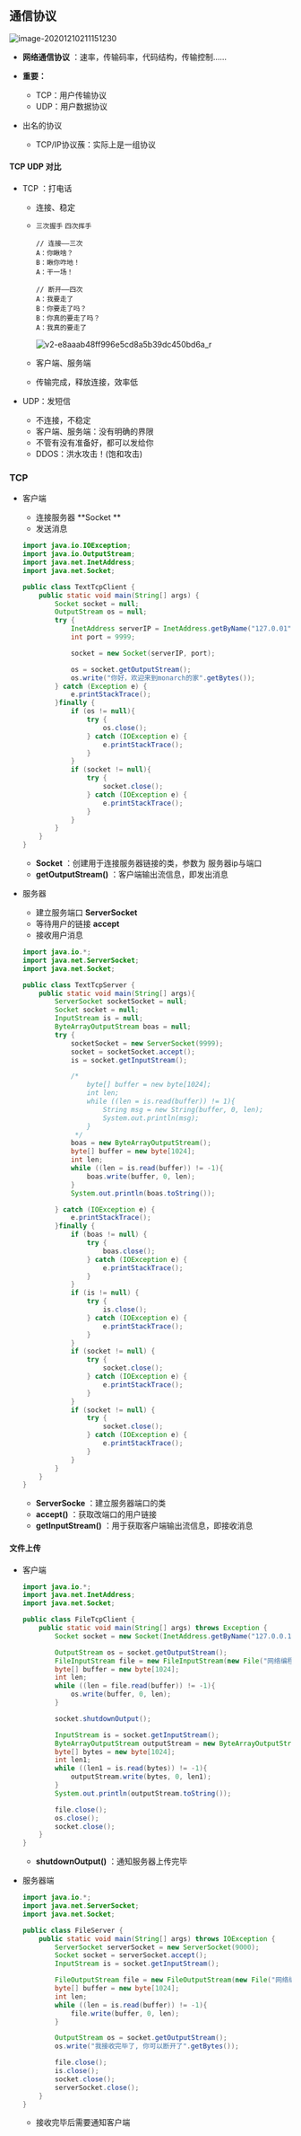 ## 通信协议

![image-20201210211151230](https://img2020.cnblogs.com/blog/2213660/202012/2213660-20201210211151955-1737274952.png)

- **网络通信协议** ：速率，传输码率，代码结构，传输控制……

- **重要：** 
    - TCP：用户传输协议
    - UDP：用户数据协议
- 出名的协议
    - TCP/IP协议蔟：实际上是一组协议



#### **TCP UDP 对比**

- TCP ：打电话

    - 连接、稳定

    - `三次握手` `四次挥手` 

        ```
        // 连接——三次
        A：你瞅啥？
        B：瞅你咋地！
        A：干一场！
        
        // 断开——四次
        A：我要走了
        B：你要走了吗？
        B：你真的要走了吗？
        A：我真的要走了
        ```

        ![v2-e8aaab48ff996e5cd8a5b39dc450bd6a_r](https://img2020.cnblogs.com/blog/2213660/202012/2213660-20201210233351970-1222102944.jpg) 

    - 客户端、服务端

    - 传输完成，释放连接，效率低

- UDP：发短信

    - 不连接，不稳定
    - 客户端、服务端：没有明确的界限
    - 不管有没有准备好，都可以发给你
    - DDOS：洪水攻击！(饱和攻击)



### TCP

- 客户端

    - 连接服务器 **Socket ** 
    - 发送消息

    ```java
    import java.io.IOException;
    import java.io.OutputStream;
    import java.net.InetAddress;
    import java.net.Socket;
    
    public class TextTcpClient {
        public static void main(String[] args) {
            Socket socket = null;
            OutputStream os = null;
            try {
                InetAddress serverIP = InetAddress.getByName("127.0.01");
                int port = 9999;
    
                socket = new Socket(serverIP, port);
    
                os = socket.getOutputStream();
                os.write("你好，欢迎来到monarch的家".getBytes());
            } catch (Exception e) {
                e.printStackTrace();
            }finally {
                if (os != null){
                    try {
                        os.close();
                    } catch (IOException e) {
                        e.printStackTrace();
                    }
                }
                if (socket != null){
                    try {
                        socket.close();
                    } catch (IOException e) {
                        e.printStackTrace();
                    }
                }
            }
        }
    }
    ```

    - **Socket** ：创建用于连接服务器链接的类，参数为 服务器ip与端口
    - **getOutputStream()** ：客户端输出流信息，即发出消息

- 服务器

    - 建立服务端口 **ServerSocket** 
    - 等待用户的链接 **accept** 
    - 接收用户消息

    ```java
    import java.io.*;
    import java.net.ServerSocket;
    import java.net.Socket;
    
    public class TextTcpServer {
        public static void main(String[] args){
            ServerSocket socketSocket = null;
            Socket socket = null;
            InputStream is = null;
            ByteArrayOutputStream boas = null;
            try {
                socketSocket = new ServerSocket(9999);
                socket = socketSocket.accept();
                is = socket.getInputStream();
    
                /*
                    byte[] buffer = new byte[1024];
                    int len;
                    while ((len = is.read(buffer)) != 1){
                        String msg = new String(buffer, 0, len);
                        System.out.println(msg);
                    }
                 */
                boas = new ByteArrayOutputStream();
                byte[] buffer = new byte[1024];
                int len;
                while ((len = is.read(buffer)) != -1){
                    boas.write(buffer, 0, len);
                }
                System.out.println(boas.toString());
    
            } catch (IOException e) {
                e.printStackTrace();
            }finally {
                if (boas != null) {
                    try {
                        boas.close();
                    } catch (IOException e) {
                        e.printStackTrace();
                    }
                }
                if (is != null) {
                    try {
                        is.close();
                    } catch (IOException e) {
                        e.printStackTrace();
                    }
                }
                if (socket != null) {
                    try {
                        socket.close();
                    } catch (IOException e) {
                        e.printStackTrace();
                    }
                }
                if (socket != null) {
                    try {
                        socket.close();
                    } catch (IOException e) {
                        e.printStackTrace();
                    }
                }
            }
        }
    }
    ```

    - **ServerSocke** ：建立服务器端口的类
    - **accept()** ：获取改端口的用户链接
    - **getInputStream()** ：用于获取客户端输出流信息，即接收消息



#### 文件上传

- 客户端

    ```java
    import java.io.*;
    import java.net.InetAddress;
    import java.net.Socket;
    
    public class FileTcpClient {
        public static void main(String[] args) throws Exception {
            Socket socket = new Socket(InetAddress.getByName("127.0.0.1"), 9000);
    
            OutputStream os = socket.getOutputStream();
            FileInputStream file = new FileInputStream(new File("网络编程/Monarch.jpg"));
            byte[] buffer = new byte[1024];
            int len;
            while ((len = file.read(buffer)) != -1){
                os.write(buffer, 0, len);
            }
    
            socket.shutdownOutput();
    
            InputStream is = socket.getInputStream();
            ByteArrayOutputStream outputStream = new ByteArrayOutputStream();
            byte[] bytes = new byte[1024];
            int len1;
            while ((len1 = is.read(bytes)) != -1){
                outputStream.write(bytes, 0, len1);
            }
            System.out.println(outputStream.toString());
    
            file.close();
            os.close();
            socket.close();
        }
    }
    ```

    - **shutdownOutput()** ：通知服务器上传完毕

- 服务器端

    ```java
    import java.io.*;
    import java.net.ServerSocket;
    import java.net.Socket;
    
    public class FileServer {
        public static void main(String[] args) throws IOException {
            ServerSocket serverSocket = new ServerSocket(9000);
            Socket socket = serverSocket.accept();
            InputStream is = socket.getInputStream();
    
            FileOutputStream file = new FileOutputStream(new File("网络编程/baijing.jpg"));
            byte[] buffer = new byte[1024];
            int len;
            while ((len = is.read(buffer)) != -1){
                file.write(buffer, 0, len);
            }
    
            OutputStream os = socket.getOutputStream();
            os.write("我接收完毕了, 你可以断开了".getBytes());
    
            file.close();
            is.close();
            socket.close();
            serverSocket.close();
        }
    }
    ```

    - 接收完毕后需要通知客户端